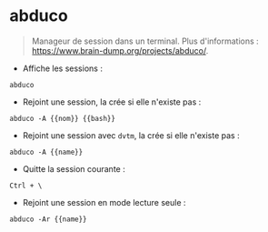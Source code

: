 # abduco

> Manageur de session dans un terminal.
> Plus d'informations : <https://www.brain-dump.org/projects/abduco/>.

- Affiche les sessions :

`abduco`

- Rejoint une session, la crée si elle n'existe pas :

`abduco -A {{nom}} {{bash}}`

- Rejoint une session avec `dvtm`, la crée si elle n'existe pas :

`abduco -A {{name}}`

- Quitte la session courante :

`Ctrl + \`

- Rejoint une session en mode lecture seule :

`abduco -Ar {{name}}`
